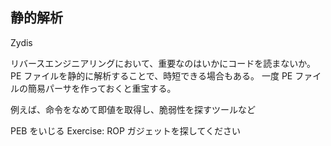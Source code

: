 ## 静的解析
Zydis

リバースエンジニアリングにおいて、重要なのはいかにコードを読まないか。PE ファイルを静的に解析することで、時短できる場合もある。
一度 PE ファイルの簡易パーサを作っておくと重宝する。

例えば、命令をなめて即値を取得し、脆弱性を探すツールなど

PEB をいじる
Exercise: ROP ガジェットを探してください

